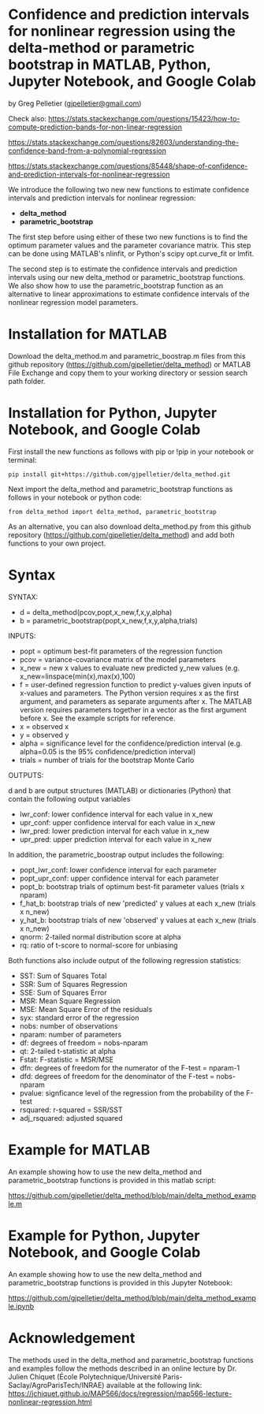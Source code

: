# Confidence and prediction intervals for nonlinear regression using the delta-method or parametric bootstrap in MATLAB, Python, Jupyter Notebook, and Google Colab

by Greg Pelletier (gjpelletier@gmail.com)

Check also: https://stats.stackexchange.com/questions/15423/how-to-compute-prediction-bands-for-non-linear-regression

https://stats.stackexchange.com/questions/82603/understanding-the-confidence-band-from-a-polynomial-regression

https://stats.stackexchange.com/questions/85448/shape-of-confidence-and-prediction-intervals-for-nonlinear-regression

We introduce the following two new new functions to estimate confidence intervals and prediction intervals for nonlinear regression:

- **delta_method**
- **parametric_bootstrap**

The first step before using either of these two new functions is to find the optimum parameter values and the parameter covariance matrix. This step can be done using MATLAB's nlinfit, or Python's scipy opt.curve_fit or lmfit.

The second step is to estimate the confidence intervals and prediction intervals using our new delta_method or parametric_bootstrap functions. We also show how to use the parametric_bootstrap function as an alternative to linear approximations to estimate confidence intervals of the nonlinear regression model parameters.

# Installation for MATLAB

Download the delta_method.m and parametric_boostrap.m files from this github repository (https://github.com/gjpelletier/delta_method) or MATLAB File Exchange and copy them to your working directory or session search path folder.<br>

# Installation for Python, Jupyter Notebook, and Google Colab

First install the new functions as follows with pip or !pip in your notebook or terminal:<br>
```
pip install git+https://github.com/gjpelletier/delta_method.git
```

Next import the delta_method and parametric_bootstrap functions as follows in your notebook or python code:<br>
```
from delta_method import delta_method, parametric_bootstrap
```

As an alternative, you can also download delta_method.py from this github repository (https://github.com/gjpelletier/delta_method) and add both functions to your own project.<br>

# Syntax

SYNTAX:

-	d = delta_method(pcov,popt,x_new,f,x,y,alpha)   
- b = parametric_bootstrap(popt,x_new,f,x,y,alpha,trials)

INPUTS:

- popt = optimum best-fit parameters of the regression function
- pcov = variance-covariance matrix of the model parameters
- x_new = new x values to evaluate new predicted y_new values (e.g. x_new=linspace(min(x),max(x),100)
- f = user-defined regression function to predict y-values given inputs of x-values and parameters. The Python version requires x as the first argument, and parameters as separate arguments after x. The MATLAB version requires parameters together in a vector as the first argument before x. See the example scripts for reference.
- x = observed x
- y = observed y
- alpha = significance level for the confidence/prediction interval (e.g. alpha=0.05 is the 95% confidence/prediction interval)
- trials = number of trials for the bootstrap Monte Carlo

OUTPUTS:

d and b are output structures (MATLAB) or dictionaries (Python) that contain the following output variables

- lwr_conf: lower confidence interval for each value in x_new
- upr_conf: upper confidence interval for each value in x_new
- lwr_pred: lower prediction interval for each value in x_new
- upr_pred: upper prediction interval for each value in x_new

In addition, the parametric_boostrap output includes the following:

- popt_lwr_conf: lower confidence interval for each parameter
- popt_upr_conf: upper confidence interval for each parameter
- popt_b: bootstrap trials of optimum best-fit parameter values (trials x nparam)
- f_hat_b: bootstrap trials of new 'predicted' y values at each x_new (trials x n_new)
- y_hat_b: bootstrap trials of new 'observed' y values at each x_new (trials x n_new)
- qnorm: 2-tailed normal distribution score at alpha
- rq: ratio of t-score to normal-score for unbiasing

Both functions also include output of the following regression statistics:

- SST: Sum of Squares Total
- SSR: Sum of Squares Regression
- SSE: Sum of Squares Error
- MSR: Mean Square Regression
- MSE: Mean Square Error of the residuals
- syx: standard error of the regression
- nobs: number of observations
- nparam: number of parameters
- df: degrees of freedom = nobs-nparam
- qt: 2-tailed t-statistic at alpha
- Fstat: F-statistic = MSR/MSE
- dfn: degrees of freedom for the numerator of the F-test = nparam-1
- dfd: degrees of freedom for the denominator of the F-test = nobs-nparam
- pvalue: signficance level of the regression from the probability of the F-test
- rsquared: r-squared = SSR/SST
- adj_rsquared: adjusted squared

# Example for MATLAB

An example showing how to use the new delta_method and parametric_bootstrap functions is provided in this matlab script:

https://github.com/gjpelletier/delta_method/blob/main/delta_method_example.m

# Example for Python, Jupyter Notebook, and Google Colab

An example showing how to use the new delta_method and parametric_bootstrap functions is provided in this Jupyter Notebook:

https://github.com/gjpelletier/delta_method/blob/main/delta_method_example.ipynb

# Acknowledgement

The methods used in the delta_method and parametric_bootstrap functions and examples follow the methods described in an online lecture by Dr. Julien Chiquet (École Polytechnique/Université Paris-Saclay/AgroParisTech/INRAE) available at the following link:<br>
https://jchiquet.github.io/MAP566/docs/regression/map566-lecture-nonlinear-regression.html
